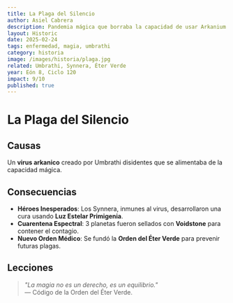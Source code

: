 ```yaml
---
title: La Plaga del Silencio  
author: Asiel Cabrera  
description: Pandemia mágica que borraba la capacidad de usar Arkanium. 
layout: Historic 
date: 2025-02-24  
tags: enfermedad, magia, umbrathi  
category: historia  
image: /images/historia/plaga.jpg  
related: Umbrathi, Synnera, Éter Verde
year: Eón 8, Ciclo 120  
impact: 9/10  
published: true
---
```

# La Plaga del Silencio  

## **Causas**  
Un **virus arkanico** creado por Umbrathi disidentes que se alimentaba de la capacidad mágica.  

## **Consecuencias**  
- **Héroes Inesperados**: Los Synnera, inmunes al virus, desarrollaron una cura usando **Luz Estelar Primigenia**.  
- **Cuarentena Espectral**: 3 planetas fueron sellados con **Voidstone** para contener el contagio.  
- **Nuevo Orden Médico**: Se fundó la **Orden del Éter Verde** para prevenir futuras plagas.  

## **Lecciones**  
> *"La magia no es un derecho, es un equilibrio."*  
> — Código de la Orden del Éter Verde. 
